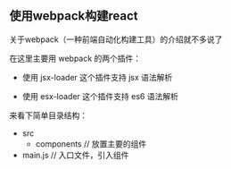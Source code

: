 ## 使用webpack构建react

关于webpack（一种前端自动化构建工具）的介绍就不多说了

在这里主要用 webpack 的两个插件：
    
- 使用 jsx-loader 这个插件支持 jsx 语法解析
    
- 使用 esx-loader 这个插件支持 es6 语法解析

来看下简单目录结构：

- src
    - components // 放置主要的组件
- main.js // 入口文件，引入组件